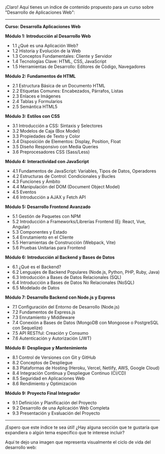 ¡Claro! Aquí tienes un índice de contenido propuesto para un curso sobre "Desarrollo de Aplicaciones Web":

---

**Curso: Desarrolla Aplicaciones Web**

**Módulo 1: Introducción al Desarrollo Web**
*   1.1 ¿Qué es una Aplicación Web?
*   1.2 Historia y Evolución de la Web
*   1.3 Conceptos Fundamentales: Cliente y Servidor
*   1.4 Tecnologías Clave: HTML, CSS, JavaScript
*   1.5 Herramientas de Desarrollo: Editores de Código, Navegadores

**Módulo 2: Fundamentos de HTML**
*   2.1 Estructura Básica de un Documento HTML
*   2.2 Etiquetas Comunes: Encabezados, Párrafos, Listas
*   2.3 Enlaces e Imágenes
*   2.4 Tablas y Formularios
*   2.5 Semántica HTML5

**Módulo 3: Estilos con CSS**
*   3.1 Introducción a CSS: Sintaxis y Selectores
*   3.2 Modelos de Caja (Box Model)
*   3.3 Propiedades de Texto y Color
*   3.4 Disposición de Elementos: Display, Position, Float
*   3.5 Diseño Responsivo con Media Queries
*   3.6 Preprocesadores CSS (Sass/Less)

**Módulo 4: Interactividad con JavaScript**
*   4.1 Fundamentos de JavaScript: Variables, Tipos de Datos, Operadores
*   4.2 Estructuras de Control: Condicionales y Bucles
*   4.3 Funciones y Ámbito
*   4.4 Manipulación del DOM (Document Object Model)
*   4.5 Eventos
*   4.6 Introducción a AJAX y Fetch API

**Módulo 5: Desarrollo Frontend Avanzado**
*   5.1 Gestión de Paquetes con NPM
*   5.2 Introducción a Frameworks/Librerías Frontend (Ej: React, Vue, Angular)
*   5.3 Componentes y Estado
*   5.4 Enrutamiento en el Cliente
*   5.5 Herramientas de Construcción (Webpack, Vite)
*   5.6 Pruebas Unitarias para Frontend

**Módulo 6: Introducción al Backend y Bases de Datos**
*   6.1 ¿Qué es el Backend?
*   6.2 Lenguajes de Backend Populares (Node.js, Python, PHP, Ruby, Java)
*   6.3 Introducción a Bases de Datos Relacionales (SQL)
*   6.4 Introducción a Bases de Datos No Relacionales (NoSQL)
*   6.5 Modelado de Datos

**Módulo 7: Desarrollo Backend con Node.js y Express**
*   7.1 Configuración del Entorno de Desarrollo (Node.js)
*   7.2 Fundamentos de Express.js
*   7.3 Enrutamiento y Middleware
*   7.4 Conexión a Bases de Datos (MongoDB con Mongoose o PostgreSQL con Sequelize)
*   7.5 API RESTful: Creación y Consumo
*   7.6 Autenticación y Autorización (JWT)

**Módulo 8: Despliegue y Mantenimiento**
*   8.1 Control de Versiones con Git y GitHub
*   8.2 Conceptos de Despliegue
*   8.3 Plataformas de Hosting (Heroku, Vercel, Netlify, AWS, Google Cloud)
*   8.4 Integración Continua y Despliegue Continuo (CI/CD)
*   8.5 Seguridad en Aplicaciones Web
*   8.6 Rendimiento y Optimización

**Módulo 9: Proyecto Final Integrador**
*   9.1 Definición y Planificación del Proyecto
*   9.2 Desarrollo de una Aplicación Web Completa
*   9.3 Presentación y Evaluación del Proyecto

---

¡Espero que este índice te sea útil! ¿Hay alguna sección que te gustaría que expandiera o algún tema específico que te interese incluir?

Aquí te dejo una imagen que representa visualmente el ciclo de vida del desarrollo web: 
